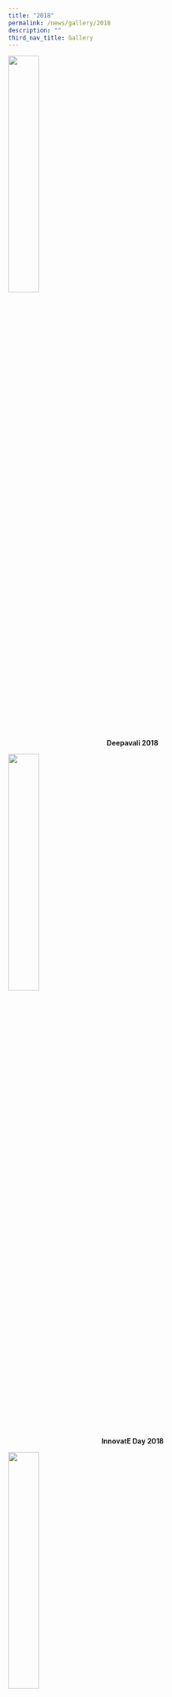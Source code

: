 ```yaml
---
title: "2018"
permalink: /news/gallery/2018
description: ""
third_nav_title: Gallery
---
```

<p><a href="https://www.flickr.com/photos/brpspics/albums/72157675929938868">
<img style="width: 35%;" src="/images/d18.jpg" />
</a></p>
<p class="fl-heading" style="text-align: center;"><strong><span class="fl-heading-text">Deepavali 2018</span></strong></p>

<p><a href="https://www.flickr.com/photos/brpspics/albums/72157703878446675">
<img style="width: 35%;" src="/images/id18.jpg" />
</a></p>
<p class="fl-heading" style="text-align: center;"><strong><span class="fl-heading-text">InnovatE Day 2018</span></strong></p>

<p><a href="https://www.flickr.com/photos/brpspics/sets/72157703121411645">
<img style="width: 35%;" src="/images/yp18.jpg" />
</a></p>
<p class="fl-heading" style="text-align: center;"><strong><span class="fl-heading-text">P6 Young Photographers</span></strong></p>

<p><a href="https://www.flickr.com/photos/brpspics/albums/72157702995008244">
<img style="width: 35%;" src="/images/pg18.jpg" />
</a></p>
<p class="fl-heading" style="text-align: center;"><strong><span class="fl-heading-text">Prize Giving Ceremony 2018</span></strong></p>

<p><a href="https://www.flickr.com/photos/brpspics/albums/72157701870151451">
<img style="width: 35%;" src="/images/rb18.jpg" />
</a></p>
<p class="fl-heading" style="text-align: center;"><strong><span class="fl-heading-text">Rakan Bahasa 2018</span></strong></p>

<p><a href="https://www.flickr.com/photos/brpspics/albums/72157674428691988">
<img style="width: 35%;" src="/images/cd18.jpg" />
</a></p>
<p class="fl-heading" style="text-align: center;"><strong><span class="fl-heading-text">Children's Day 2018</span></strong></p>

<p><a href="https://www.flickr.com/photos/brpspics/albums/72157702591356315">
<img style="width: 35%;" src="/images/td18.jpg" />
</a></p>
<p class="fl-heading" style="text-align: center;"><strong><span class="fl-heading-text">Teacher's Day 2018</span></strong></p>

<p><a href="https://www.flickr.com/photos/brpspics/albums/72157700804014841">
<img style="width: 35%;" src="/images/sc18.jpg" />
</a></p>
<p class="fl-heading" style="text-align: center;"><strong><span class="fl-heading-text">ScrabbleClub@BRPS: Silver Award (Junior Division)</span></strong></p>

<p><a href="https://www.flickr.com/photos/brpspics/albums/72157700438730505">
<img style="width: 35%;" src="/images/ndc18.jpg" />
</a></p>
<p class="fl-heading" style="text-align: center;"><strong><span class="fl-heading-text">National Day Celebrations 2018</span></strong></p>

<p><a href="https://www.flickr.com/photos/brpspics/albums/72157697241332872">
<img style="width: 35%;" src="/images/ypqr18.jpg" />
</a></p>
<p class="fl-heading" style="text-align: center;"><strong><span class="fl-heading-text">Young Photographers: QR Code Activity</span></strong></p>

<p><a href="https://www.flickr.com/photos/brpspics/albums/72157670379477607">
<img style="width: 35%;" src="/images/ms18.jpg" />
</a></p>
<p class="fl-heading" style="text-align: center;"><strong><span class="fl-heading-text">Movie Screening: Charlie and the Chocolate Factory</span></strong></p>

<p><a href="https://www.flickr.com/photos/brpspics/sets/72157693443364340https:/www.flickr.com/photos/brpspics/albums/72157700438584715">
<img style="width: 35%;" src="/images/rfb18.jpg" />
</a></p>
<p class="fl-heading" style="text-align: center;"><strong><span class="fl-heading-text">Read For Books</span></strong></p>

<p><a href="https://www.flickr.com/photos/brpspics/albums/72157694613221270">
<img style="width: 35%;" src="/images/rhd18.jpg" />
</a></p>
<p class="fl-heading" style="text-align: center;"><strong><span class="fl-heading-text">Racial Harmony Day 2018</span></strong></p>

<p><a href="https://www.flickr.com/photos/brpspics/albums/72157693443364340">
<img style="width: 35%;" src="/images/hrc18.jpg" />
</a></p>
<p class="fl-heading" style="text-align: center;"><strong><span class="fl-heading-text">Hari Raya Celebrations 2018</span></strong></p>

<p><a href="https://www.flickr.com/photos/brpspics/albums/72157699252125555">
<img style="width: 35%;" src="/images/host18.jpg" />
</a></p>
<p class="fl-heading" style="text-align: center;"><strong><span class="fl-heading-text">Hosting of Students from Hebei Handan Laike Primary School</span></strong></p>

<p><a href="https://www.flickr.com/photos/brpspics/albums/72157697264326525">
<img style="width: 35%;" src="/images/p4yp18.jpg" />
</a></p>
<p class="fl-heading" style="text-align: center;"><strong><span class="fl-heading-text">P4 Young Photographers</span></strong></p>

<p><a href="https://www.flickr.com/photos/brpspics/albums/72157697264285845">
<img style="width: 35%;" src="/images/p3yp18.jpg" />
</a></p>
<p class="fl-heading" style="text-align: center;"><strong><span class="fl-heading-text">P3 Young Photographers</span></strong></p>

<p><a href="https://www.flickr.com/photos/brpspics/albums/72157691030667200">
<img style="width: 35%;" src="/images/p1lj18.jpg" />
</a></p>
<p class="fl-heading" style="text-align: center;"><strong><span class="fl-heading-text">P1 Learning Journey to Hort Park</span></strong></p>

<p><a href="https://www.flickr.com/photos/brpspics/albums/72157666915581667">
<img style="width: 35%;" src="/images/p2yp18.jpg" />
</a></p>
<p class="fl-heading" style="text-align: center;"><strong><span class="fl-heading-text">P2 Young Photographers</span></strong></p>

<p><a href="https://www.flickr.com/photos/brpspics/albums/72157696169836964">
<img style="width: 35%;" src="/images/p4rs18.jpg" />
</a></p>
<p class="fl-heading" style="text-align: center;"><strong><span class="fl-heading-text">P4 Road Safety Community Park</span></strong></p>

<p><a href="https://www.flickr.com/photos/brpspics/albums/72157666915452387">
<img style="width: 35%;" src="/images/gd18.jpg" />
</a></p>
<p class="fl-heading" style="text-align: center;"><strong><span class="fl-heading-text">Games Day 2018</span></strong></p>

<p><a href="https://www.flickr.com/photos/brpspics/albums/72157690787794162">
<img style="width: 35%;" src="/images/p4p518.jpg" />
</a></p>
<p class="fl-heading" style="text-align: center;"><strong><span class="fl-heading-text">P4 & P5 Camp</span></strong></p>

<p><a href="https://www.flickr.com/photos/brpspics/albums/72157665942465188">
<img style="width: 35%;" src="/images/cny18.jpg" />
</a></p>
<p class="fl-heading" style="text-align: center;"><strong><span class="fl-heading-text">Chinese New Year</span></strong></p>

<p><a href="https://www.flickr.com/photos/brpspics/albums/72157691407258981">
<img style="width: 35%;" src="/images/pi18.jpg" />
</a></p>
<p class="fl-heading" style="text-align: center;"><strong><span class="fl-heading-text">Prefects' Investiture</span></strong></p>